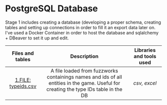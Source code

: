 # PostgreSQL Database
Stage 1 includes creating a database (developing a proper schema, creating tables and setting up connections in order to fill it an export data later on. I've used a Docker Container in order to host the database and sqlalchemy + DBeaver to set it up and edit.

| Files and tables | Description | Libraries and tools used |
| :--------------------: | :---------------------: |:---------------------------:|
| [1.FILE: typeids.csv](link_here) | A file loaded from fuzzworks containings names and ids of all entities in the game. Useful for creating the type IDs table in the DB | *csv, excel* |
